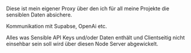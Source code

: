 Diese ist mein eigener Proxy über den ich für all meine Projekte die sensiblen Daten absichere. 

Kommunikation mit Supabse, OpenAi etc. 

Alles was Sensible API Keys und/oder Daten enthält und Clientseitig nicht einsehbar sein soll wird über diesen Node Server abgewickelt. 
